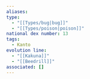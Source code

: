 ```yaml
---
aliases: 
type:
  - "[[Types/bug|bug]]"
  - "[[Types/poison|poison]]"
national dex number: 13
tags:
  - Kanto
evolution line:
  - "[[Kakuna]]"
  - "[[Beedrill]]"
associated: []
---
```

